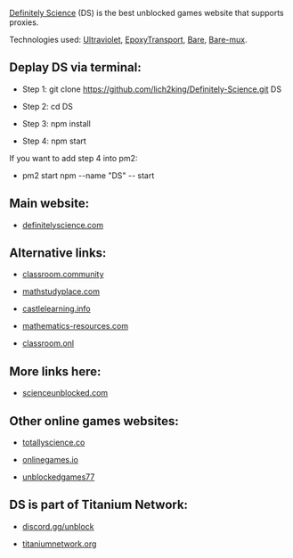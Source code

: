 [Definitely Science](https://definitelyscience.com/) (DS) is the best unblocked games website that supports proxies. 

Technologies used: [Ultraviolet](https://github.com/titaniumnetwork-dev/Ultraviolet), [EpoxyTransport](https://github.com/MercuryWorkshop/EpoxyTransport), [Bare](https://github.com/MercuryWorkshop/Bare-as-module3), [Bare-mux](https://github.com/MercuryWorkshop/bare-mux).

## Deplay DS via terminal:

- Step 1: git clone https://github.com/lich2king/Definitely-Science.git DS

- Step 2: cd DS

- Step 3: npm install

- Step 4: npm start


If you want to add step 4 into pm2: 
- pm2 start npm --name "DS" -- start


## Main website:

- [definitelyscience.com](https://definitelyscience.com/)

## Alternative links:

- [classroom.community](https://classroom.community/)

- [mathstudyplace.com](https://mathstudyplace.com/)

- [castlelearning.info](https://castlelearning.info/)

- [mathematics-resources.com](https://mathematics-resources.com/)

- [classroom.onl](https://classroom.onl/)

## More links here:

- [scienceunblocked.com](https://scienceunblocked.com/)

## Other online games websites:

- [totallyscience.co](https://totallyscience.co/)

- [onlinegames.io](https://www.onlinegames.io/)

- [unblockedgames77](https://sites.google.com/site/unblockedgames77/)


## DS is part of Titanium Network:

- [discord.gg/unblock](https://discord.gg/unblock)

- [titaniumnetwork.org](https://titaniumnetwork.org/)

